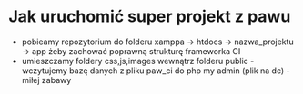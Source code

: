#  Jak uruchomić super projekt z pawu
- pobieamy repozytorium do folderu xamppa -> htdocs -> nazwa_projektu -> app
żeby zachować poprawną strukturę frameworka CI
- umieszczamy foldery css,js,images wewnątrz folderu public 
-wczytujemy bazę danych z pliku paw_ci do php my admin (plik na dc)
-miłej zabawy
